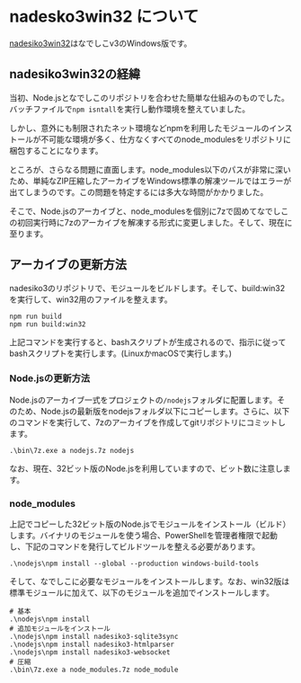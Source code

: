 # nadesko3win32 について

[nadesiko3win32](https://github.com/kujirahand/nadesiko3win32)はなでしこv3のWindows版です。

## nadesiko3win32の経緯

当初、Node.jsとなでしこのリポジトリを合わせた簡単な仕組みのものでした。バッチファイルで`npm isntall`を実行し動作環境を整えていました。

しかし、意外にも制限されたネット環境などnpmを利用したモジュールのインストールが不可能な環境が多く、仕方なくすべてのnode_modulesをリポジトリに梱包することになります。

ところが、さらなる問題に直面します。node_modules以下のパスが非常に深いため、単純なZIP圧縮したアーカイブをWindows標準の解凍ツールではエラーが出てしまうのです。この問題を特定するには多大な時間がかかりました。

そこで、Node.jsのアーカイブと、node_modulesを個別に7zで固めてなでしこの初回実行時に7zのアーカイブを解凍する形式に変更しました。そして、現在に至ります。

## アーカイブの更新方法

nadesiko3のリポジトリで、モジュールをビルドします。そして、build:win32を実行して、win32用のファイルを整えます。

```
npm run build
npm run build:win32
```

上記コマンドを実行すると、bashスクリプトが生成されるので、指示に従ってbashスクリプトを実行します。(LinuxかmacOSで実行します。)

### Node.jsの更新方法

Node.jsのアーカイブ一式をプロジェクトの`/nodejs`フォルダに配置します。そのため、Node.jsの最新版をnodejsフォルダ以下にコピーします。さらに、以下のコマンドを実行して、7zのアーカイブを作成してgitリポジトリにコミットします。

```
.\bin\7z.exe a nodejs.7z nodejs
```

なお、現在、32ビット版のNode.jsを利用していますので、ビット数に注意します。

### node_modules

上記でコピーした32ビット版のNode.jsでモジュールをインストール（ビルド）します。バイナリのモジュールを使う場合、PowerShellを管理者権限で起動し、下記のコマンドを発行してビルドツールを整える必要があります。

```
.\nodejs\npm install --global --production windows-build-tools
```

そして、なでしこに必要なモジュールをインストールします。なお、win32版は標準モジュールに加えて、以下のモジュールを追加でインストールします。

```
# 基本
.\nodejs\npm install
# 追加モジュールをインストール
.\nodejs\npm install nadesiko3-sqlite3sync
.\nodejs\npm install nadesiko3-htmlparser
.\nodejs\npm install nadesiko3-websocket
# 圧縮
.\bin\7z.exe a node_modules.7z node_module
```




